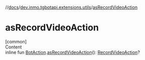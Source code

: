//[docs](../../index.md)/[dev.inmo.tgbotapi.extensions.utils](index.md)/[asRecordVideoAction](as-record-video-action.md)



# asRecordVideoAction  
[common]  
Content  
inline fun [BotAction](../dev.inmo.tgbotapi.types.actions/-bot-action/index.md).[asRecordVideoAction](as-record-video-action.md)(): [RecordVideoAction](../dev.inmo.tgbotapi.types.actions/-record-video-action/index.md)?  



